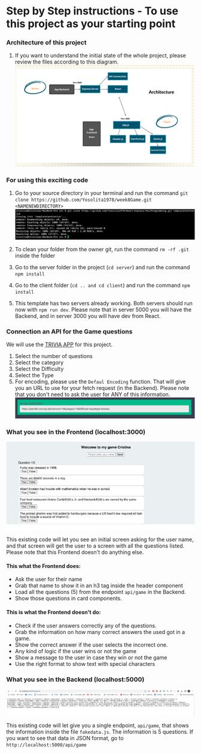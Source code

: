 # Step by Step instructions - To use this project as your starting point

### Architecture of this project
1. If you want to understand the initial state of the whole project, please review the files according to this diagram. 
![General Arquitecture](https://raw.githubusercontent.com/Yosolita1978/screenshoots/df4ffad176d63a2fb1a31c24b341b3a8115975a7/2023/H1/FlowchartArchitecture.png)

### For using this exciting code
1. Go to your source directory in your terminal and run the command `git clone https://github.com/Yosolita1978/week8Game.git <NAMENEWDIRECTORY>`
![You will see something like this in your terminal.](https://github.com/Yosolita1978/screenshoots/blob/main/template/Screen%20Shot%202022-03-20%20at%207.50.46%20PM.png?raw=true)

2. To clean your folder from the owner git, run the command `rm -rf .git` inside the folder <NAMENEWDIRECTORY>

3. Go to the server folder in the project (`cd server`) and run the command `npm install`

4. Go to the client folder (`cd .. and cd client`) and run the command `npm install`

6. This template has two servers already working. Both servers should run now with `npm run dev`. Please note that in server 5000 you will have the Backend, and in server 3000 you will have dev from React. 

### Connection an API for the Game questions

We will use the [TRIVIA APP](https://opentdb.com/api_config.php) for this project. 
1. Select the number of questions
2. Select the category
3. Select the Difficulty
4. Select the Type
5. For encoding, please use the `Defaul Encoding` function. 
That will give you an URL to use for your fetch request (in the Backend). Please note that you don't need to ask the user for ANY of this information. 
![Screenshot](https://raw.githubusercontent.com/Yosolita1978/screenshoots/83689f3f5b3cff7d7def28efe112a21f97ffeb98/2023/H1/Screen%20Shot%202023-03-03%20at%202.45.33%20PM.png)

### What you see in the Frontend (localhost:3000)

![Screenshoot](https://raw.githubusercontent.com/Yosolita1978/screenshoots/c9c027425a428f552232d821b943760b61be602d/2023/H1/Screen%20Shot%202023-03-03%20at%202.47.58%20PM.png)

This existing code will let you see an initial screen asking for the user name, and that screen will get the user to a screen with all the questions listed. Please note that this Frontend doesn't do anything else. 

#### This what the Frontend does:
* Ask the user for their name
* Grab that name to show it in an h3 tag inside the header component
* Load all the questions (5) from the endpoint `api/game` in the Backend. 
* Show those questions in card components. 

#### This is what the Frontend doesn't do:
* Check if the user answers correctly any of the questions.
* Grab the information on how many correct answers the used got in a game.
* Show the correct answer if the user selects the incorrect one.
* Any kind of logic if the user wins or not the game
* Show a message to the user in case they win or not the game 
* Use the right format to show text with special characters

### What you see in the Backend (localhost:5000)
![Screenshoot](https://raw.githubusercontent.com/Yosolita1978/screenshoots/c9c027425a428f552232d821b943760b61be602d/2023/H1/Screen%20Shot%202023-03-03%20at%203.01.40%20PM.png)

This existing code will let give you a single endpoint, `api/game`, that shows the information inside the file `fakedata.js`.
The information is 5 questions. If you want to see that data in JSON format, go to `http://localhost:5000/api/game`
